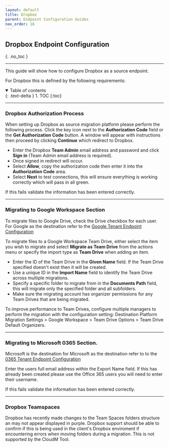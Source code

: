 ```yaml
---
layout: default
title: Dropbox
parent: Endpoint Configuration Guides
nav_order: 16
---
```


## Dropbox Endpoint Configuration
{: .no_toc }

---

This guide will show how to configure Dropbox as a source endpoint. 

For Dropbox this is defined by the following requirements:

<a name="top"></a>
<details open markdown="block">
  <summary>
    Table of contents
  </summary>
  {: .text-delta }
1. TOC
{:toc}
</details>

---

### Dropbox Authorization Process

When setting up Dropbox as source migration platform please perform the following process. Click the key icon next to the **Authorization Code** field or the **Get Authorization Code** button. A window will appear with instructions then proceed by clicking **Continue** which redirect to Dropbox.

- Enter the Dropbox **Team Admin** email address and password and click **Sign in** (Team Admin email address is required).
- Once signed in redirect will occur.
- Select **Allow**, copy the authorization code  then enter it into the **Authorization Code** area.
- Select **Next** to test connections, this will ensure everything is working correctly which will pass in all green.

If this fails validate the information has been entered correctly.

---
### Migrating to Google Workspace Section 
 
To migrate files to Google Drive, check the Drive checkbox for each user. For Google as the destination refer to the <a href="https://cloudm-migrate.github.io/documentation/Endpoint-Configuration-Guides/GoogleTenant.html">Google Tenant Endpoint Configuration</a>

To migrate files to a Google Workspace Team Drive, either select the item you wish to migrate and select **Migrate as Team Drive** from the actions menu or specify the import type as **Team Drive** when adding an item.

- Enter the ID of the Team Drive in the **Given Name** field. If the Team Drive specified doesn't exist then it will be created. 
- Use a unique ID in the **Import Name** field to identify the Team Drive across multiple migrations. 
- Specify a specific folder to migrate from in the **Documents Path** field, this will migrate only the specified folder and all subfolders. 
- Make sure the migrating account has organizer permissions for any Team Drives that are being migrated.

To improve performance to Team Drives, configure multiple managers to perform the migration with the configuration setting: Destination Platform Migration Settings > Google Workspace > Team Drive Options > Team Drive Default Organizers.

---

### Migrating to Microsoft 0365 Section.  

Microsoft is the destination for Microsoft as the destination refer to to the <a href="https://cloudm-migrate.github.io/documentation/Endpoint-Configuration-Guides/O365Tenant.html">0365 Tenant Endpoint Configuration</a>

Enter the users full email address within the Export Name field. If this has already been created please use the Office 365 users you will need to enter their username.

If this fails validate the information has been entered correctly.

---

### Dropbox Teamspaces

Dropbox has recently made changes to the Team Spaces folders structure an may not appear displayed in purple. Dropbox support should be able to confirm if this is being used in the client's Dropbox enviroment if encountering errors when moving folders during a migration. This is not supported by the CloudM Tool.

